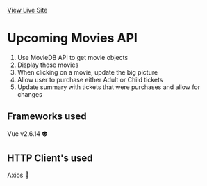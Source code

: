 <a href="https://monopoly-game-javascript.pages.dev/">View Live Site</a>
# Upcoming Movies API

1. Use MovieDB API to get movie objects
2. Display those movies
3. When clicking on a movie, update the big picture
4. Allow user to purchase either Adult or Child tickets
5. Update summary with tickets that were purchases and allow for changes


## Frameworks used
Vue v2.6.14 :alien:

## HTTP Client's used
Axios :robot:
